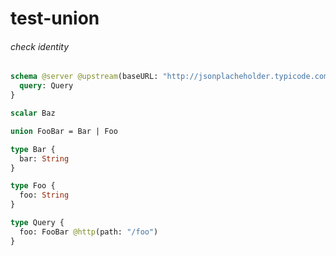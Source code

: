 # test-union

###### check identity


```graphql @server
schema @server @upstream(baseURL: "http://jsonplacheholder.typicode.com") {
  query: Query
}

scalar Baz

union FooBar = Bar | Foo

type Bar {
  bar: String
}

type Foo {
  foo: String
}

type Query {
  foo: FooBar @http(path: "/foo")
}
```
